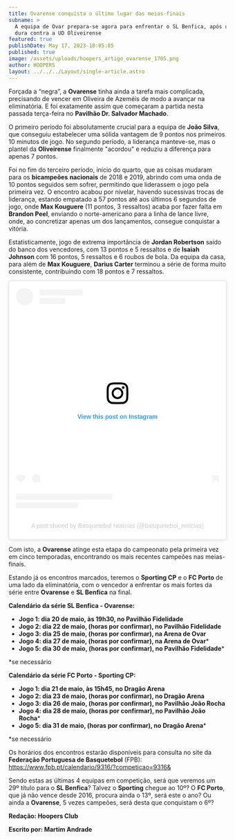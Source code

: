 ```yaml
---
title: Ovarense conquista o último lugar das meias-finais
subname: >
  A equipa de Ovar prepara-se agora para enfrentar o SL Benfica, após uma série
  dura contra a UD Oliveirense
featured: true
publishDate: May 17, 2023-10:05:85
published: true
image: /assets/uploads/hoopers_artigo_ovarense_1705.png
author: HOOPERS
layout: ../../../Layout/single-article.astro
---
```

Forçada a “negra”, a **Ovarense** tinha ainda a tarefa mais complicada, precisando de vencer em Oliveira de Azeméis de modo a avançar na eliminatória. E foi exatamente assim que começaram a partida nesta passada terça-feira no **Pavilhão Dr. Salvador Machado**.



O primeiro período foi absolutamente crucial para a equipa de **João Silva**, que conseguiu estabelecer uma sólida vantagem de 9 pontos nos primeiros 10 minutos de jogo. No segundo período, a liderança manteve-se, mas o plantel da **Oliveirense** finalmente "acordou" e reduziu a diferença para apenas 7 pontos.



Foi no fim do terceiro período, início do quarto, que as coisas mudaram para os **bicampeões** **nacionais** de 2018 e 2019, abrindo com uma onda de 10 pontos seguidos sem sofrer, permitindo que liderassem o jogo pela primeira vez. O encontro acabou por nivelar, havendo sucessivas trocas de liderança, estando empatado a 57 pontos até aos últimos 6 segundos de jogo, onde **Max Kouguere** (11 pontos, 3 ressaltos) acaba por fazer falta em **Brandon Peel**, enviando o norte-americano para a linha de lance livre, onde, ao concretizar apenas um dos lançamentos, consegue conquistar a vitória.



Estatisticamente, jogo de extrema importância de **Jordan Robertson** saído do banco dos vencedores, com 13 pontos e 5 ressaltos e de **Isaiah Johnson** com 16 pontos, 5 ressaltos e 6 roubos de bola. Da equipa da casa, para além de **Max Kouguere**, **Darius Carter** terminou a série de forma muito consistente, contribuindo com 18 pontos e 7 ressaltos.



<blockquote class="instagram-media" data-instgrm-permalink="https://www.instagram.com/p/CsUWABuMHyl/?utm_source=ig_embed&amp;utm_campaign=loading" data-instgrm-version="14" style=" background:#FFF; border:0; border-radius:3px; box-shadow:0 0 1px 0 rgba(0,0,0,0.5),0 1px 10px 0 rgba(0,0,0,0.15); margin: 1px; max-width:540px; min-width:326px; padding:0; width:99.375%; width:-webkit-calc(100% - 2px); width:calc(100% - 2px);"><div style="padding:16px;"> <a href="https://www.instagram.com/p/CsUWABuMHyl/?utm_source=ig_embed&amp;utm_campaign=loading" style=" background:#FFFFFF; line-height:0; padding:0 0; text-align:center; text-decoration:none; width:100%;" target="_blank"> <div style=" display: flex; flex-direction: row; align-items: center;"> <div style="background-color: #F4F4F4; border-radius: 50%; flex-grow: 0; height: 40px; margin-right: 14px; width: 40px;"></div> <div style="display: flex; flex-direction: column; flex-grow: 1; justify-content: center;"> <div style=" background-color: #F4F4F4; border-radius: 4px; flex-grow: 0; height: 14px; margin-bottom: 6px; width: 100px;"></div> <div style=" background-color: #F4F4F4; border-radius: 4px; flex-grow: 0; height: 14px; width: 60px;"></div></div></div><div style="padding: 19% 0;"></div> <div style="display:block; height:50px; margin:0 auto 12px; width:50px;"><svg width="50px" height="50px" viewBox="0 0 60 60" version="1.1" xmlns="https://www.w3.org/2000/svg" xmlns:xlink="https://www.w3.org/1999/xlink"><g stroke="none" stroke-width="1" fill="none" fill-rule="evenodd"><g transform="translate(-511.000000, -20.000000)" fill="#000000"><g><path d="M556.869,30.41 C554.814,30.41 553.148,32.076 553.148,34.131 C553.148,36.186 554.814,37.852 556.869,37.852 C558.924,37.852 560.59,36.186 560.59,34.131 C560.59,32.076 558.924,30.41 556.869,30.41 M541,60.657 C535.114,60.657 530.342,55.887 530.342,50 C530.342,44.114 535.114,39.342 541,39.342 C546.887,39.342 551.658,44.114 551.658,50 C551.658,55.887 546.887,60.657 541,60.657 M541,33.886 C532.1,33.886 524.886,41.1 524.886,50 C524.886,58.899 532.1,66.113 541,66.113 C549.9,66.113 557.115,58.899 557.115,50 C557.115,41.1 549.9,33.886 541,33.886 M565.378,62.101 C565.244,65.022 564.756,66.606 564.346,67.663 C563.803,69.06 563.154,70.057 562.106,71.106 C561.058,72.155 560.06,72.803 558.662,73.347 C557.607,73.757 556.021,74.244 553.102,74.378 C549.944,74.521 548.997,74.552 541,74.552 C533.003,74.552 532.056,74.521 528.898,74.378 C525.979,74.244 524.393,73.757 523.338,73.347 C521.94,72.803 520.942,72.155 519.894,71.106 C518.846,70.057 518.197,69.06 517.654,67.663 C517.244,66.606 516.755,65.022 516.623,62.101 C516.479,58.943 516.448,57.996 516.448,50 C516.448,42.003 516.479,41.056 516.623,37.899 C516.755,34.978 517.244,33.391 517.654,32.338 C518.197,30.938 518.846,29.942 519.894,28.894 C520.942,27.846 521.94,27.196 523.338,26.654 C524.393,26.244 525.979,25.756 528.898,25.623 C532.057,25.479 533.004,25.448 541,25.448 C548.997,25.448 549.943,25.479 553.102,25.623 C556.021,25.756 557.607,26.244 558.662,26.654 C560.06,27.196 561.058,27.846 562.106,28.894 C563.154,29.942 563.803,30.938 564.346,32.338 C564.756,33.391 565.244,34.978 565.378,37.899 C565.522,41.056 565.552,42.003 565.552,50 C565.552,57.996 565.522,58.943 565.378,62.101 M570.82,37.631 C570.674,34.438 570.167,32.258 569.425,30.349 C568.659,28.377 567.633,26.702 565.965,25.035 C564.297,23.368 562.623,22.342 560.652,21.575 C558.743,20.834 556.562,20.326 553.369,20.18 C550.169,20.033 549.148,20 541,20 C532.853,20 531.831,20.033 528.631,20.18 C525.438,20.326 523.257,20.834 521.349,21.575 C519.376,22.342 517.703,23.368 516.035,25.035 C514.368,26.702 513.342,28.377 512.574,30.349 C511.834,32.258 511.326,34.438 511.181,37.631 C511.035,40.831 511,41.851 511,50 C511,58.147 511.035,59.17 511.181,62.369 C511.326,65.562 511.834,67.743 512.574,69.651 C513.342,71.625 514.368,73.296 516.035,74.965 C517.703,76.634 519.376,77.658 521.349,78.425 C523.257,79.167 525.438,79.673 528.631,79.82 C531.831,79.965 532.853,80.001 541,80.001 C549.148,80.001 550.169,79.965 553.369,79.82 C556.562,79.673 558.743,79.167 560.652,78.425 C562.623,77.658 564.297,76.634 565.965,74.965 C567.633,73.296 568.659,71.625 569.425,69.651 C570.167,67.743 570.674,65.562 570.82,62.369 C570.966,59.17 571,58.147 571,50 C571,41.851 570.966,40.831 570.82,37.631"></path></g></g></g></svg></div><div style="padding-top: 8px;"> <div style=" color:#3897f0; font-family:Arial,sans-serif; font-size:14px; font-style:normal; font-weight:550; line-height:18px;">View this post on Instagram</div></div><div style="padding: 12.5% 0;"></div> <div style="display: flex; flex-direction: row; margin-bottom: 14px; align-items: center;"><div> <div style="background-color: #F4F4F4; border-radius: 50%; height: 12.5px; width: 12.5px; transform: translateX(0px) translateY(7px);"></div> <div style="background-color: #F4F4F4; height: 12.5px; transform: rotate(-45deg) translateX(3px) translateY(1px); width: 12.5px; flex-grow: 0; margin-right: 14px; margin-left: 2px;"></div> <div style="background-color: #F4F4F4; border-radius: 50%; height: 12.5px; width: 12.5px; transform: translateX(9px) translateY(-18px);"></div></div><div style="margin-left: 8px;"> <div style=" background-color: #F4F4F4; border-radius: 50%; flex-grow: 0; height: 20px; width: 20px;"></div> <div style=" width: 0; height: 0; border-top: 2px solid transparent; border-left: 6px solid #f4f4f4; border-bottom: 2px solid transparent; transform: translateX(16px) translateY(-4px) rotate(30deg)"></div></div><div style="margin-left: auto;"> <div style=" width: 0px; border-top: 8px solid #F4F4F4; border-right: 8px solid transparent; transform: translateY(16px);"></div> <div style=" background-color: #F4F4F4; flex-grow: 0; height: 12px; width: 16px; transform: translateY(-4px);"></div> <div style=" width: 0; height: 0; border-top: 8px solid #F4F4F4; border-left: 8px solid transparent; transform: translateY(-4px) translateX(8px);"></div></div></div> <div style="display: flex; flex-direction: column; flex-grow: 1; justify-content: center; margin-bottom: 24px;"> <div style=" background-color: #F4F4F4; border-radius: 4px; flex-grow: 0; height: 14px; margin-bottom: 6px; width: 224px;"></div> <div style=" background-color: #F4F4F4; border-radius: 4px; flex-grow: 0; height: 14px; width: 144px;"></div></div></a><p style=" color:#c9c8cd; font-family:Arial,sans-serif; font-size:14px; line-height:17px; margin-bottom:0; margin-top:8px; overflow:hidden; padding:8px 0 7px; text-align:center; text-overflow:ellipsis; white-space:nowrap;"><a href="https://www.instagram.com/p/CsUWABuMHyl/?utm_source=ig_embed&amp;utm_campaign=loading" style=" color:#c9c8cd; font-family:Arial,sans-serif; font-size:14px; font-style:normal; font-weight:normal; line-height:17px; text-decoration:none;" target="_blank">A post shared by Basquetebol Notícias (@basquetebol_noticias)</a></p></div></blockquote> <script async src="//www.instagram.com/embed.js"></script>



Com isto, a **Ovarense** atinge esta etapa do campeonato pela primeira vez em cinco temporadas, encontrando os mais recentes campeões nas meias-finais. 



Estando já os encontros marcados, teremos o **Sporting CP** e o **FC Porto** de uma lado da eliminatória, com o vencedor a enfrentar os mais fortes da série entre **Ovarense** e **SL Benfica** na final.



**Calendário da série SL Benfica - Ovarense:**



* **Jogo 1: dia 20 de maio, às 19h30, no Pavilhão Fidelidade**
* **Jogo 2: dia 22 de maio, (horas por confirmar), no Pavilhão Fidelidade**
* **Jogo 3: dia 25 de maio, (horas por confirmar), na Arena de Ovar**
* **Jogo 4: dia 27 de maio, (horas por confirmar), na Arena de Ovar***
* **Jogo 5: dia 30 de maio, (horas por confirmar), no Pavilhão Fidelidade***

\*se necessário 



**Calendário da série FC Porto - Sporting CP:**



* **Jogo 1: dia 21 de maio, às 15h45, no Dragão Arena**
* **Jogo 2: dia 23 de maio, (horas por confirmar), no Dragão Arena**
* **Jogo 3: dia 26 de maio, (horas por confirmar), no Pavilhão João Rocha**
* **Jogo 4: dia 28 de maio, (horas por confirmar), no Pavilhão João Rocha***
* **Jogo 5: dia 31 de maio, (horas por confirmar), no Dragão Arena***

\*se necessário 



Os horários dos encontros estarão disponíveis para consulta no site da **Federação Portuguesa de Basquetebol** (FPB): https://www.fpb.pt/calendario/9316/?competicao=9316&



Sendo estas as últimas 4 equipas em competição, será que veremos um 29º título para o **SL Benfica**? Talvez o **Sporting** chegue ao 10º? O **FC Porto**, que já não vence desde 2016, procura ainda o 13º, será este o ano? Ou ainda a **Ovarense**, 5 vezes campeões, será desta que conquistam o 6º?



**Redação: Hoopers Club**

**Escrito por: Martim Andrade**